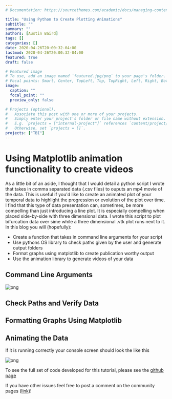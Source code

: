 ```yaml
---
# Documentation: https://sourcethemes.com/academic/docs/managing-content/

title: "Using Python to Create Plotting Animations"
subtitle: ""
summary: ""
authors: [Austin Baird]
tags: []
categories: []
date: 2020-04-26T20:00:32-04:00
lastmod: 2020-04-26T20:00:32-04:00
featured: true
draft: false

# Featured image
# To use, add an image named `featured.jpg/png` to your page's folder.
# Focal points: Smart, Center, TopLeft, Top, TopRight, Left, Right, BottomLeft, Bottom, BottomRight.
image:
  caption: ""
  focal_point: ""
  preview_only: false

# Projects (optional).
#   Associate this post with one or more of your projects.
#   Simply enter your project's folder or file name without extension.
#   E.g. `projects = ["internal-project"]` references `content/project/deep-learning/index.md`.
#   Otherwise, set `projects = []`.
projects: ["TBI"]
---
```

Using Matplotlib animation functionality to create videos
==================

As a little bit of an aside, I thought that I would detail a python script I wrote that takes in comma separated data (.csv files) to ouputs an mp4 movie of the data. This is useful if you'd like to create an animated plot of your temporal data to highlight the progression or evolution of the plot over time. I find that this type of data presentation can, sometimes, be more compelling than just introducing a line plot. It is especially compelling when placed side-by-side with three dimensional data. I wrote this script to plot bifurcation data over sime while a three dimensional .vtk plot runs next to it. In this blog you will (hopefully):

- Create a function that takes in command line arguments for your script
- Use pythons OS library to check paths given by the user and generate output folders 
- Format graphs using matplotlib to create publication worthy output
- Use the animation library to generate videos of your data

Command Line Arguments
-------------------


![png](./runHem.png)


Check Paths and Verify Data
-------------------


Formatting Graphs Using Matplotlib
------------------------------------

Animating the Data
------------------------------------

If it is running correctly your console screen should look the like this 

![png](./consol.png)


To see the full set of code developed for this tutorial, please see the [github page](https://github.com/ajbaird/TBISimulator/blob/master/animateData.py)


If you have other issues feel free to post a comment on the community pages ([link](https://github.com/BioGearsEngine/core/issues))!
